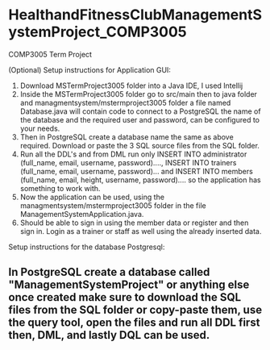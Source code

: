 # HealthandFitnessClubManagementSystemProject_COMP3005

COMP3005 Term Project

(Optional) Setup instructions for Application GUI:
1) Download MSTermProject3005 folder into a Java IDE, I used Intellij
2) Inside the MSTermProject3005 folder go to src/main then to java folder and managmentsystem/mstermproject3005 folder a file named Database.java will contain code to connect to a PostgreSQL the name of the database and the required user and password, can be configured to your needs.
3) Then in PostgreSQL create a database name the same as above required. Download or paste the 3 SQL source files from the SQL folder.
4) Run all the DDL's and from DML run only INSERT INTO administrator (full_name, email, username, password)...., INSERT INTO trainers (full_name, email, username, password)... and INSERT INTO members (full_name, email, height, username, password).... so the application has something to work with.
5) Now the application can be used, using the managmentsystem/mstermproject3005 folder in the file ManagementSystemApplication.java.
6) Should be able to sign in using the member data or register and then sign in. Login as a trainer or staff as well using the already inserted data.

Setup instructions for the database Postgresql:

In PostgreSQL create a database called "ManagementSystemProject" or anything else once created make sure to download the SQL files from the SQL folder or copy-paste them, use the query tool, open the files and run all DDL first then, DML, and lastly DQL can be used.
-


